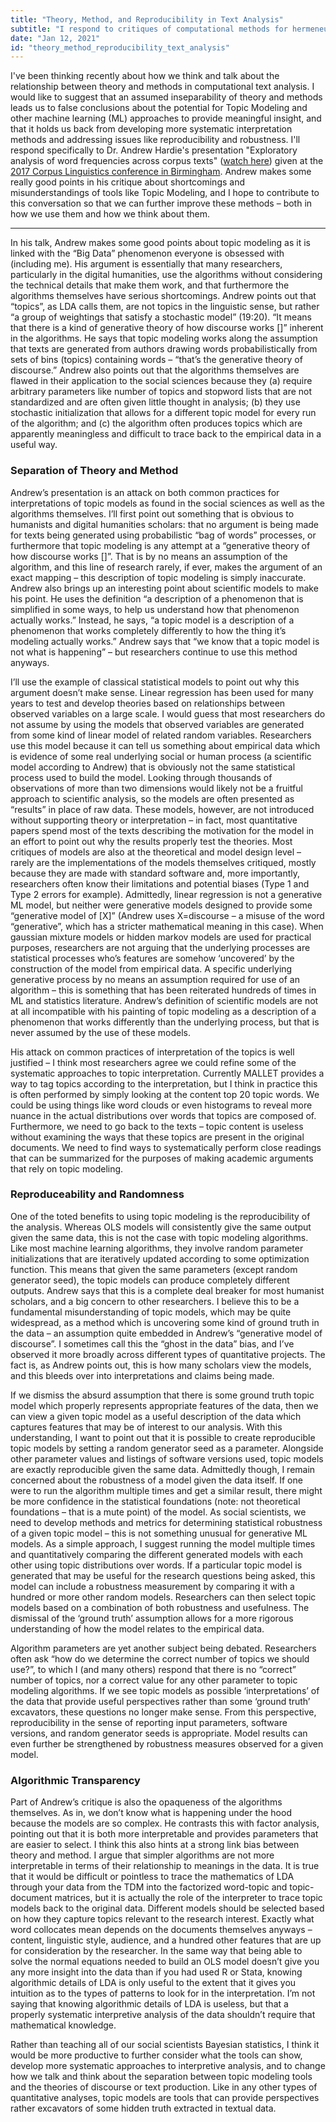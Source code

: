 ```yaml
---
title: "Theory, Method, and Reproducibility in Text Analysis"
subtitle: "I respond to critiques of computational methods for hermeneutic analysis."
date: "Jan 12, 2021"
id: "theory_method_reproducibility_text_analysis"
---
```

I've been thinking recently about how we think and talk about the relationship between theory and methods in computational text analysis. I would like to suggest that an assumed inseparability of theory and methods leads us to false conclusions about the potential for Topic Modeling and other machine learning (ML) approaches to provide meaningful insight, and that it holds us back from developing more systematic interpretation methods and addressing issues like reproducibility and robustness. I'll respond specifically to Dr. Andrew Hardie's presentation "Exploratory analysis of word frequencies across corpus texts" ([watch here](https://www.youtube.com/watch?v=ka4yDJLtSSc)) given at the [2017 Corpus Linguistics conference in Birmingham](https://www.birmingham.ac.uk/research/activity/corpus/events/2017/cl2017/index.aspx). Andrew makes some really good points in his critique about shortcomings and misunderstandings of tools like Topic Modeling, and I hope to contribute to this conversation so that we can further improve these methods – both in how we use them and how we think about them.

---

In his talk, Andrew makes some good points about topic modeling as it is linked with the “Big Data” phenomenon everyone is obsessed with (including me). His argument is essentially that many researchers, particularly in the digital humanities, use the algorithms without considering the technical details that make them work, and that furthermore the algorithms themselves have serious shortcomings. Andrew points out that “topics”, as LDA calls them, are not topics in the linguistic sense, but rather “a group of weightings that satisfy a stochastic model” (19:20). “It means that there is a kind of generative theory of how discourse works []” inherent in the algorithms. He says that topic modeling works along the assumption that texts are generated from authors drawing words probabilistically from sets of bins (topics) containing words – “that’s the generative theory of discourse.” Andrew also points out that the algorithms themselves are flawed in their application to the social sciences because they (a) require arbitrary parameters like number of topics and stopword lists that are not standardized and are often given little thought in analysis; (b) they use stochastic initialization that allows for a different topic model for every run of the algorithm; and (c) the algorithm often produces topics which are apparently meaningless and difficult to trace back to the empirical data in a useful way.

### Separation of Theory and Method

Andrew’s presentation is an attack on both common practices for interpretations of topic models as found in the social sciences as well as the algorithms themselves. I’ll first point out something that is obvious to humanists and digital humanities scholars: that no argument is being made for texts being generated using probabilistic “bag of words” processes, or furthermore that topic modeling is any attempt at a “generative theory of how discourse works []”. That is by no means an assumption of the algorithm, and this line of research rarely, if ever, makes the argument of an exact mapping – this description of topic modeling is simply inaccurate. Andrew also brings up an interesting point about scientific models to make his point. He uses the definition “a description of a phenomenon that is simplified in some ways, to help us understand how that phenomenon actually works.” Instead, he says, “a topic model is a description of a phenomenon that works completely differently to how the thing it’s modeling actually works.” Andrew says that “we know that a topic model is not what is happening” – but researchers continue to use this method anyways.

I’ll use the example of classical statistical models to point out why this argument doesn’t make sense. Linear regression has been used for many years to test and develop theories based on relationships between observed variables on a large scale. I would guess that most researchers do not assume by using the models that observed variables are generated from some kind of linear model of related random variables. Researchers use this model because it can tell us something about empirical data which is evidence of some real underlying social or human process (a scientific model according to Andrew) that is obviously not the same statistical process used to build the model. Looking through thousands of observations of more than two dimensions would likely not be a fruitful approach to scientific analysis, so the models are often presented as “results” in place of raw data. These models, however, are not introduced without supporting theory or interpretation – in fact, most quantitative papers spend most of the texts describing the motivation for the model in an effort to point out why the results properly test the theories. Most critiques of models are also at the theoretical and model design level – rarely are the implementations of the models themselves critiqued, mostly because they are made with standard software and, more importantly, researchers often know their limitations and potential biases (Type 1 and Type 2 errors for example). Admittedly, linear regression is not a generative ML model, but neither were generative models designed to provide some “generative model of [X]” (Andrew uses X=discourse – a misuse of the word “generative”, which has a stricter mathematical meaning in this case). When gaussian mixture models or hidden markov models are used for practical purposes, researchers are not arguing that the underlying processes are statistical processes who’s features are somehow ‘uncovered’ by the construction of the model from empirical data. A specific underlying generative process by no means an assumption required for use of an algorithm – this is something that has been reiterated hundreds of times in ML and statistics literature. Andrew’s definition of scientific models are not at all incompatible with his painting of topic modeling as a description of a phenomenon that works differently than the underlying process, but that is never assumed by the use of these models.

His attack on common practices of interpretation of the topics is well justified – I think most researchers agree we could refine some of the systematic approaches to topic interpretation. Currently MALLET provides a way to tag topics according to the interpretation, but I think in practice this is often performed by simply looking at the content top 20 topic words. We could be using things like word clouds or even histograms to reveal more nuance in the actual distributions over words that topics are composed of. Furthermore, we need to go back to the texts – topic content is useless without examining the ways that these topics are present in the original documents. We need to find ways to systematically perform close readings that can be summarized for the purposes of making academic arguments that rely on topic modeling.

### Reproduceability and Randomness

One of the toted benefits to using topic modeling is the reproducibility of the analysis. Whereas OLS models will consistently give the same output given the same data, this is not the case with topic modeling algorithms. Like most machine learning algorithms, they involve random parameter initializations that are iteratively updated according to some optimization function. This means that given the same parameters (except random generator seed), the topic models can produce completely different outputs. Andrew says that this is a complete deal breaker for most humanist scholars, and a big concern to other researchers. I believe this to be a fundamental misunderstanding of topic models, which may be quite widespread, as a method which is uncovering some kind of ground truth in the data – an assumption quite embedded in Andrew’s “generative model of discourse”. I sometimes call this the “ghost in the data” bias, and I’ve observed it more broadly across different types of quantitative projects. The fact is, as Andrew points out, this is how many scholars view the models, and this bleeds over into interpretations and claims being made.

If we dismiss the absurd assumption that there is some ground truth topic model which properly represents appropriate features of the data, then we can view a given topic model as a useful description of the data which captures features that may be of interest to our analysis. With this understanding, I want to point out that it is possible to create reproducible topic models by setting a random generator seed as a parameter. Alongside other parameter values and listings of software versions used, topic models are exactly reproducible given the same data. Admittedly though, I remain concerned about the robustness of a model given the data itself. If one were to run the algorithm multiple times and get a similar result, there might be more confidence in the statistical foundations (note: not theoretical foundations – that is a mute point) of the model. As social scientists, we need to develop methods and metrics for determining statistical robustness of a given topic model – this is not something unusual for generative ML models. As a simple approach, I suggest running the model multiple times and quantitatively comparing the different generated models with each other using topic distributions over words. If a particular topic model is generated that may be useful for the research questions being asked, this model can include a robustness measurement by comparing it with a hundred or more other random models. Researchers can then select topic models based on a combination of both robustness and usefulness. The dismissal of the ‘ground truth’ assumption allows for a more rigorous understanding of how the model relates to the empirical data.

Algorithm parameters are yet another subject being debated. Researchers often ask “how do we determine the correct number of topics we should use?”, to which I (and many others) respond that there is no “correct” number of topics, nor a correct value for any other parameter to topic modeling algorithms. If we see topic models as possible ‘interpretations’ of the data that provide useful perspectives rather than some ‘ground truth’ excavators, these questions no longer make sense. From this perspective, reproducibility in the sense of reporting input parameters, software versions, and random generator seeds is appropriate. Model results can even further be strengthened by robustness measures observed for a given model.

### Algorithmic Transparency

Part of Andrew’s critique is also the opaqueness of the algorithms themselves. As in, we don’t know what is happening under the hood because the models are so complex. He contrasts this with factor analysis, pointing out that it is both more interpretable and provides parameters that are easier to select. I think this also hints at a strong link bias between theory and method. I argue that simpler algorithms are not more interpretable in terms of their relationship to meanings in the data. It is true that it would be difficult or pointless to trace the mathematics of LDA through your data from the TDM into the factorized word-topic and topic-document matrices, but it is actually the role of the interpreter to trace topic models back to the original data. Different models should be selected based on how they capture topics relevant to the research interest. Exactly what word collocates mean depends on the documents themselves anyways – content, linguistic style, audience, and a hundred other features that are up for consideration by the researcher. In the same way that being able to solve the normal equations needed to build an OLS model doesn’t give you any more insight into the data than if you had used R or Stata, knowing algorithmic details of LDA is only useful to the extent that it gives you intuition as to the types of patterns to look for in the interpretation. I’m not saying that knowing algorithmic details of LDA is useless, but that a properly systematic interpretive analysis of the data shouldn’t require that mathematical knowledge.

Rather than teaching all of our social scientists Bayesian statistics, I think it would be more productive to further consider what the tools can show, develop more systematic approaches to interpretive analysis, and to change how we talk and think about the separation between topic modeling tools and the theories of discourse or text production. Like in any other types of quantitative analyses, topic models are tools that can provide perspectives rather excavators of some hidden truth extracted in textual data.










